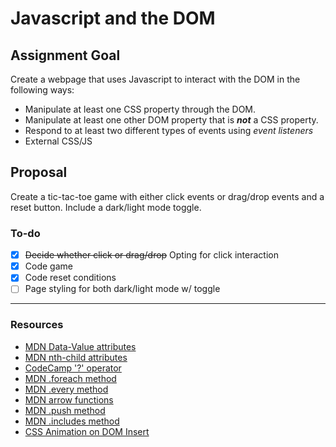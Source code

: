 # Javascript and the DOM

## Assignment Goal

Create a webpage that uses Javascript to interact with the DOM in the following ways:

- Manipulate at least one CSS property through the DOM.
- Manipulate at least one other DOM property that is ***not*** a CSS property.
- Respond to at least two different types of events using *event listeners*
- External CSS/JS

## Proposal

Create a tic-tac-toe game with either click events or drag/drop events and a reset button. Include a dark/light mode toggle.

### To-do

- [x] ~~Decide whether click or drag/drop~~ Opting for click interaction
- [x] Code game
- [x] Code reset conditions
- [ ] Page styling for both dark/light mode w/ toggle

---

### Resources

- [MDN Data-Value attributes](https://developer.mozilla.org/en-US/docs/Learn/HTML/Howto/Use_data_attributes)
- [MDN nth-child attributes](https://developer.mozilla.org/en-US/docs/Web/CSS/:nth-child)
- [CodeCamp '?' operator](https://www.freecodecamp.org/news/how-the-question-mark-works-in-javascript/)
- [MDN .foreach method](https://developer.mozilla.org/en-US/docs/Web/JavaScript/Reference/Global_Objects/Array/forEach)
- [MDN .every method](https://developer.mozilla.org/en-US/docs/Web/JavaScript/Reference/Global_Objects/Array/every)
- [MDN arrow functions](https://developer.mozilla.org/en-US/docs/Web/JavaScript/Reference/Functions/Arrow_functions)
- [MDN .push method](https://developer.mozilla.org/en-US/docs/Web/JavaScript/Reference/Global_Objects/Array/push)
- [MDN .includes method](https://developer.mozilla.org/en-US/docs/Web/JavaScript/Reference/Global_Objects/Array/includes)
- [CSS Animation on DOM Insert](https://usefulangle.com/post/377/css-animation-on-dom-insert)
